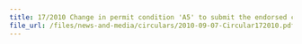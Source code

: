 ```yaml
---
title: 17/2010 Change in permit condition 'A5' to submit the endorsed copy of permit upon request by Singapore Customs
file_url: /files/news-and-media/circulars/2010-09-07-Circular172010.pdf
---
```

